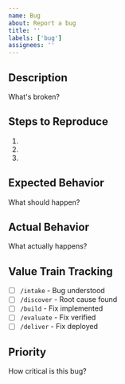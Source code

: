 ```yaml
---
name: Bug
about: Report a bug
title: ''
labels: ['bug']
assignees: ''
---
```


## Description
What's broken?

## Steps to Reproduce
1. 
2. 
3. 

## Expected Behavior
What should happen?

## Actual Behavior
What actually happens?

## Value Train Tracking
- [ ] `/intake` - Bug understood
- [ ] `/discover` - Root cause found
- [ ] `/build` - Fix implemented
- [ ] `/evaluate` - Fix verified
- [ ] `/deliver` - Fix deployed

## Priority
How critical is this bug?